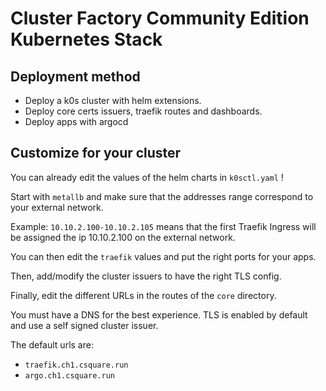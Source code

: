 # Cluster Factory Community Edition Kubernetes Stack

## Deployment method

- Deploy a k0s cluster with helm extensions.
- Deploy core certs issuers, traefik routes and dashboards.
- Deploy apps with argocd

## Customize for your cluster

You can already edit the values of the helm charts in `k0sctl.yaml` !

Start with `metallb` and make sure that the addresses range correspond to your external network.

Example: `10.10.2.100-10.10.2.105` means that the first Traefik Ingress will be assigned the ip 10.10.2.100 on the external network.

You can then edit the `traefik` values and put the right ports for your apps.

Then, add/modify the cluster issuers to have the right TLS config.

Finally, edit the different URLs in the routes of the `core` directory.

You must have a DNS for the best experience. TLS is enabled by default and use a self signed cluster issuer.

The default urls are:

- `traefik.ch1.csquare.run`
- `argo.ch1.csquare.run`
